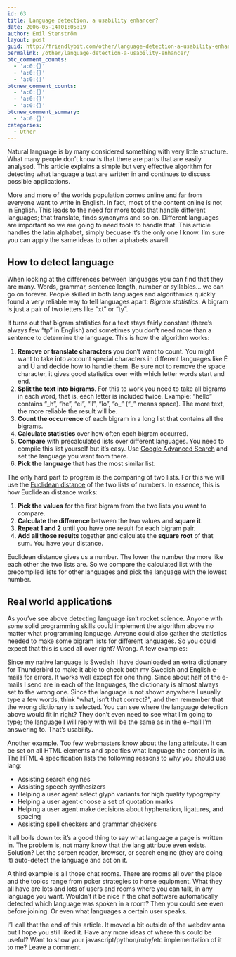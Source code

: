 ```yaml
---
id: 63
title: Language detection, a usability enhancer?
date: 2006-05-14T01:05:19
author: Emil Stenström
layout: post
guid: http://friendlybit.com/other/language-detection-a-usability-enhancer/
permalink: /other/language-detection-a-usability-enhancer/
btc_comment_counts:
  - 'a:0:{}'
  - 'a:0:{}'
  - 'a:0:{}'
btcnew_comment_counts:
  - 'a:0:{}'
  - 'a:0:{}'
  - 'a:0:{}'
btcnew_comment_summary:
  - 'a:0:{}'
categories:
  - Other
---
```

Natural language is by many considered something with very little structure. What many people don&#8217;t know is that there are parts that are easily analysed. This article explains a simple but very effective algorithm for detecting what language a text are written in and continues to discuss possible applications.

More and more of the worlds population comes online and far from everyone want to write in English. In fact, most of the content online is not in English. This leads to the need for more tools that handle different languages; that translate, finds synonyms and so on. Different languages are important so we are going to need tools to handle that. This article handles the latin alphabet, simply becuase it&#8217;s the only one I know. I&#8217;m sure you can apply the same ideas to other alphabets aswell.

## How to detect language

When looking at the differences between languages you can find that they are many. Words, grammar, sentence length, number or syllables&#8230; we can go on forever. People skilled in both languages and algorithmics quickly found a very reliable way to tell languages apart: _Bigram statistics_. A bigram is just a pair of two letters like &#8220;xt&#8221; or &#8220;ty&#8221;.

It turns out that bigram statistics for a text stays fairly constant (there&#8217;s always few &#8220;tp&#8221; in English) and sometimes you don&#8217;t need more than a sentence to determine the language. This is how the algorithm works:

  1. **Remove or translate characters** you don&#8217;t want to count. You might want to take into account special characters in different languages like É and Ü and decide how to handle them. Be sure not to remove the space character, it gives good statistics over with which letter words start and end.
  2. **Split the text into bigrams**. For this to work you need to take all bigrams in each word, that is, each letter is included twice. Example: &#8220;hello&#8221; contains &#8220;\_h&#8221;, &#8220;he&#8221;, &#8220;el&#8221;, &#8220;ll&#8221;, &#8220;lo&#8221;, &#8220;o\_&#8221; (&#8220;_&#8221; means space). The more text, the more reliable the result will be.
  3. **Count the occurrence** of each bigram in a long list that contains all the bigrams.
  4. **Calculate statistics** over how often each bigram occurred.
  5. **Compare** with precalculated lists over different languages. You need to compile this list yourself but it&#8217;s easy. Use [Google Advanced Search](http://www.google.com/advanced_search) and set the language you want from there.
  6. **Pick the language** that has the most similar list.

The only hard part to program is the comparing of two lists. For this we will use the [Euclidean distance](http://en.wikipedia.org/wiki/Euclidean_distance) of the two lists of numbers. In essence, this is how Euclidean distance works:

  1. **Pick the values** for the first bigram from the two lists you want to compare.
  2. **Calculate the difference** between the two values and **square it**.
  3. **Repeat 1 and 2** until you have one result for each bigram pair.
  4. **Add all those results** together and calculate the **square root** of that sum. You have your distance.

Euclidean distance gives us a number. The lower the number the more like each other the two lists are. So we compare the calculated list with the precompiled lists for other languages and pick the language with the lowest number.

## Real world applications

As you&#8217;ve see above detecting language isn&#8217;t rocket science. Anyone with some solid programming skills could implement the algorithm above no matter what programming language. Anyone could also gather the statistics needed to make some bigram lists for different languages. So you could expect that this is used all over right? Wrong. A few examples:

Since my native language is Swedish I have downloaded an extra dictionary for Thunderbird to make it able to check both my Swedish and English e-mails for errors. It works well except for one thing. Since about half of the e-mails I send are in each of the languages, the dictionary is almost always set to the wrong one. Since the language is not shown anywhere I usually type a few words, think &#8220;what, isn&#8217;t that correct?&#8221;, and then remember that the wrong dictionary is selected. You can see where the language detection above would fit in right? They don&#8217;t even need to see what I&#8217;m going to type; the language I will reply with will be the same as in the e-mail I&#8217;m answering to. That&#8217;s usability.

Another example. Too few webmasters know about the [lang attribute](http://www.w3.org/TR/html4/struct/dirlang.html#h-8.1). It can be set on all HTML elements and specifies what language the content is in. The HTML 4 specification lists the following reasons to why you should use lang:

  * Assisting search engines
  * Assisting speech synthesizers
  * Helping a user agent select glyph variants for high quality typography
  * Helping a user agent choose a set of quotation marks
  * Helping a user agent make decisions about hyphenation, ligatures, and spacing
  * Assisting spell checkers and grammar checkers

It all boils down to: it&#8217;s a good thing to say what language a page is written in. The problem is, not many know that the lang attribute even exists. Solution? Let the screen reader, browser, or search engine (they are doing it) auto-detect the language and act on it.

A third example is all those chat rooms. There are rooms all over the place and the topics range from poker strategies to horse equipment. What they all have are lots and lots of users and rooms where you can talk, in any language you want. Wouldn&#8217;t it be nice if the chat software automatically detected which language was spoken in a room? Then you could see even before joining. Or even what languages a certain user speaks.

I&#8217;ll call that the end of this article. It moved a bit outside of the webdev area but I hope you still liked it. Have any more ideas of where this could be useful? Want to show your javascript/python/ruby/etc implementation of it to me? Leave a comment.
